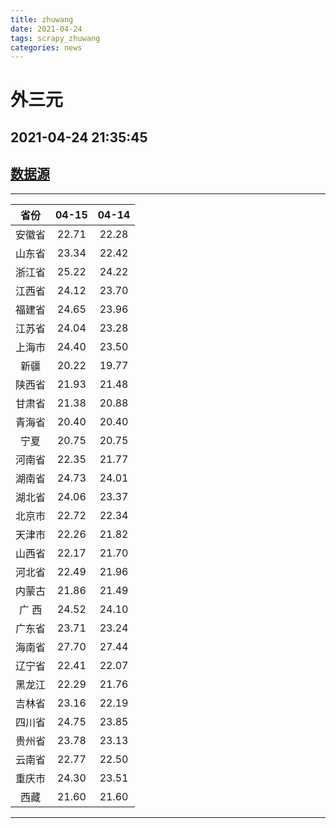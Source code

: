 ```yaml
---
title: zhuwang
date: 2021-04-24 
tags: scrapy_zhuwang
categories: news
---
```

# 外三元
## 2021-04-24 21:35:45
## [数据源](https://hangqing.zhuwang.cc/shengzhu/20210415/468005.html)
*****
| 省份 | 04-15 | 04-14 |
| :----: | :----: | :----: |
| 安徽省 | 22.71 | 22.28 |
| 山东省 | 23.34 | 22.42 |
| 浙江省 | 25.22 | 24.22 |
| 江西省 | 24.12 | 23.70 |
| 福建省 | 24.65 | 23.96 |
| 江苏省 | 24.04 | 23.28 |
| 上海市 | 24.40 | 23.50 |
| 新疆 | 20.22 | 19.77 |
| 陕西省 | 21.93 | 21.48 |
| 甘肃省 | 21.38 | 20.88 |
| 青海省 | 20.40 | 20.40 |
| 宁夏 | 20.75 | 20.75 |
| 河南省 | 22.35 | 21.77 |
| 湖南省 | 24.73 | 24.01 |
| 湖北省 | 24.06 | 23.37 |
| 北京市 | 22.72 | 22.34 |
| 天津市 | 22.26 | 21.82 |
| 山西省 | 22.17 | 21.70 |
| 河北省 | 22.49 | 21.96 |
| 内蒙古 | 21.86 | 21.49 |
| 广 西 | 24.52 | 24.10 |
| 广东省 | 23.71 | 23.24 |
| 海南省 | 27.70 | 27.44 |
| 辽宁省 | 22.41 | 22.07 |
| 黑龙江 | 22.29 | 21.76 |
| 吉林省 | 23.16 | 22.19 |
| 四川省 | 24.75 | 23.85 |
| 贵州省 | 23.78 | 23.13 |
| 云南省 | 22.77 | 22.50 |
| 重庆市 | 24.30 | 23.51 |
| 西藏 | 21.60 | 21.60 |
*****
